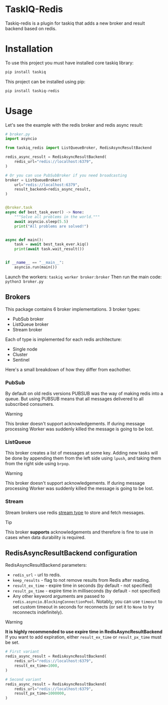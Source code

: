 # TaskIQ-Redis

Taskiq-redis is a plugin for taskiq that adds a new broker and result backend based on redis.

# Installation

To use this project you must have installed core taskiq library:
```bash
pip install taskiq
```
This project can be installed using pip:
```bash
pip install taskiq-redis
```

# Usage

Let's see the example with the redis broker and redis async result:

```python
# broker.py
import asyncio

from taskiq_redis import ListQueueBroker, RedisAsyncResultBackend

redis_async_result = RedisAsyncResultBackend(
    redis_url="redis://localhost:6379",
)

# Or you can use PubSubBroker if you need broadcasting
broker = ListQueueBroker(
    url="redis://localhost:6379",
    result_backend=redis_async_result,
)


@broker.task
async def best_task_ever() -> None:
    """Solve all problems in the world."""
    await asyncio.sleep(5.5)
    print("All problems are solved!")


async def main():
    task = await best_task_ever.kiq()
    print(await task.wait_result())


if __name__ == "__main__":
    asyncio.run(main())
```

Launch the workers:
`taskiq worker broker:broker`
Then run the main code:
`python3 broker.py`


## Brokers

This package contains 6 broker implementations.
3 broker types:
* PubSub broker
* ListQueue broker
* Stream broker

Each of type is implemented for each redis architecture:
* Single node
* Cluster
* Sentinel

Here's a small breakdown of how they differ from eachother.


### PubSub

By default on old redis versions PUBSUB was the way of making redis into a queue.
But using PUBSUB means that all messages delivered to all subscribed consumers.

> [!WARNING]
> This broker doesn't support acknowledgements. If during message processing
> Worker was suddenly killed the message is going to be lost.

### ListQueue

This broker creates a list of messages at some key. Adding new tasks will be done
by appending them from the left side using `lpush`, and taking them from the right side using `brpop`.

> [!WARNING]
> This broker doesn't support acknowledgements. If during message processing
> Worker was suddenly killed the message is going to be lost.

### Stream

Stream brokers use redis [stream type](https://redis.io/docs/latest/develop/data-types/streams/) to store and fetch messages.

> [!TIP]
> This broker **supports** acknowledgements and therefore is fine to use in cases when data durability is
> required.

## RedisAsyncResultBackend configuration

RedisAsyncResultBackend parameters:
* `redis_url` - url to redis.
* `keep_results` - flag to not remove results from Redis after reading.
* `result_ex_time` - expire time in seconds (by default - not specified)
* `result_px_time` - expire time in milliseconds (by default - not specified)
* Any other keyword arguments are passed to `redis.asyncio.BlockingConnectionPool`.
  Notably, you can use `timeout` to set custom timeout in seconds for reconnects
  (or set it to `None` to try reconnects indefinitely).

> [!WARNING]
> **It is highly recommended to use expire time in RedisAsyncResultBackend**
> If you want to add expiration, either `result_ex_time` or `result_px_time` must be set.
> ```python
> # First variant
> redis_async_result = RedisAsyncResultBackend(
>     redis_url="redis://localhost:6379",
>     result_ex_time=1000,
> )
>
> # Second variant
> redis_async_result = RedisAsyncResultBackend(
>     redis_url="redis://localhost:6379",
>     result_px_time=1000000,
> )
> ```
